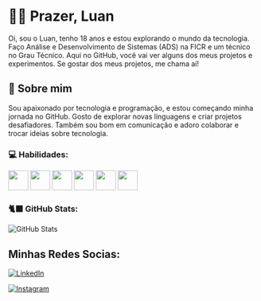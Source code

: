 
# 👨‍💻 Prazer, Luan

Oi, sou o Luan, tenho 18 anos e estou explorando o mundo da tecnologia. Faço Análise e Desenvolvimento de Sistemas (ADS) na FICR e um técnico no Grau Técnico. Aqui no GitHub, você vai ver alguns dos meus projetos e experimentos. Se gostar dos meus projetos, me chama aí!


## 🚀 Sobre mim

Sou apaixonado por tecnologia e programação, e estou começando minha jornada no GitHub. Gosto de explorar novas linguagens e criar projetos desafiadores. Também sou bom em comunicação e adoro colaborar e trocar ideias sobre tecnologia.

### 💻 Habilidades:     
<img loading="lazy" class="icon" src="https://cdn.jsdelivr.net/gh/devicons/devicon/icons/git/git-original.svg" width="40" height="40"/>  <img src="https://cdn.jsdelivr.net/gh/devicons/devicon@latest/icons/python/python-original.svg" width="40" height="40"/> <img src="https://cdn.jsdelivr.net/gh/devicons/devicon@latest/icons/nodejs/nodejs-original-wordmark.svg" width="40" height="40"/> <img src="https://cdn.jsdelivr.net/gh/devicons/devicon@latest/icons/java/java-original.svg" width="40" height="40"/> <img src="https://cdn.jsdelivr.net/gh/devicons/devicon@latest/icons/javascript/javascript-original.svg" width="40" height="40" /> <img src="https://cdn.jsdelivr.net/gh/devicons/devicon@latest/icons/github/github-original.svg" width="40" height="40" />
          
### 🐈‍⬛ GitHub Stats:
![GitHub Stats](https://github-readme-stats.vercel.app/api?username=luanrichardsz&theme=transparent&bg_color=000&border_color=30A3DC&show_icons=true&icon_color=30A3DC&title_color=E94D5F&text_color=FFF)

## Minhas Redes Socias:

[![LinkedIn](https://img.shields.io/badge/LinkedIn-luanrichardsz-blue)](https://www.linkedin.com/in/luanrichardsz/)

[![Instagram](https://img.shields.io/badge/Instagram-luanrichardsz-yellow)](https://www.instagram.com/luanrichardsz/)
